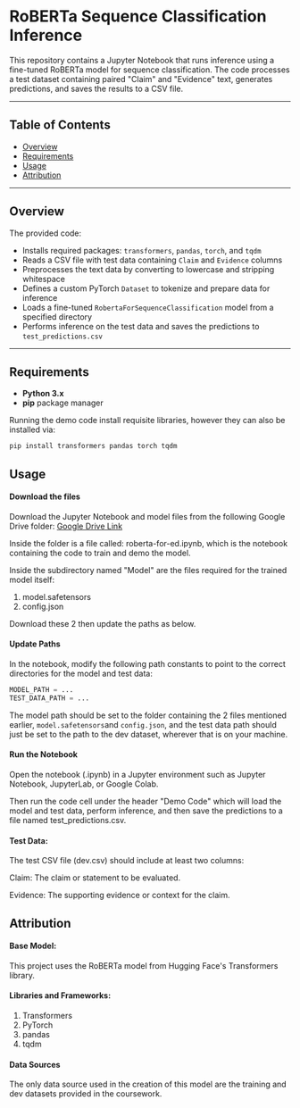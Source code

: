 # RoBERTa Sequence Classification Inference

This repository contains a Jupyter Notebook that runs inference using a fine-tuned RoBERTa model for sequence classification. The code processes a test dataset containing paired "Claim" and "Evidence" text, generates predictions, and saves the results to a CSV file.

---

## Table of Contents
- [Overview](#overview)
- [Requirements](#requirements)
- [Usage](#usage)
- [Attribution](#attribution)

---

## Overview

The provided code:
- Installs required packages: `transformers`, `pandas`, `torch`, and `tqdm`
- Reads a CSV file with test data containing `Claim` and `Evidence` columns
- Preprocesses the text data by converting to lowercase and stripping whitespace
- Defines a custom PyTorch `Dataset` to tokenize and prepare data for inference
- Loads a fine-tuned `RobertaForSequenceClassification` model from a specified directory
- Performs inference on the test data and saves the predictions to `test_predictions.csv`

---

## Requirements

- **Python 3.x**
- **pip** package manager

Running the demo code install requisite libraries, however they can also be installed via:
```bash
pip install transformers pandas torch tqdm
```
## Usage
#### Download the files
Download the Jupyter Notebook and model files from the following Google Drive folder:
[Google Drive Link](https://drive.google.com/drive/folders/1KFMmq3c8HZteHCkANV7PFT70h0VOgDEk?usp=drive_link)

Inside the folder is a file called: roberta-for-ed.ipynb, which is the notebook containing the code to train and demo the model. 

Inside the subdirectory named "Model" are the files required for the trained model itself:
1. model.safetensors
2. config.json

Download these 2 then update the paths as below.
#### Update Paths
In the notebook, modify the following path constants to point to the correct directories for the model and test data:

```python
MODEL_PATH = ... 
TEST_DATA_PATH = ...
```

The model path should be set to the folder containing the 2 files mentioned earlier, ```model.safetensors```and ```config.json```, and the test data path should just be set to the path to the dev dataset, wherever that is on your machine.
#### Run the Notebook

Open the notebook (.ipynb) in a Jupyter environment such as Jupyter Notebook, JupyterLab, or Google Colab.

Then run the code cell under the header "Demo Code" which will load the model and test data, perform inference, and then save the predictions to a file named test_predictions.csv.


#### Test Data:
The test CSV file (dev.csv) should include at least two columns:

Claim: The claim or statement to be evaluated.

Evidence: The supporting evidence or context for the claim.

## Attribution
#### Base Model:
This project uses the RoBERTa model from Hugging Face's Transformers library.

#### Libraries and Frameworks:

1. Transformers
2. PyTorch
3. pandas
4. tqdm

#### Data Sources
The only data source used in the creation of this model are the training and dev datasets provided in the coursework.
